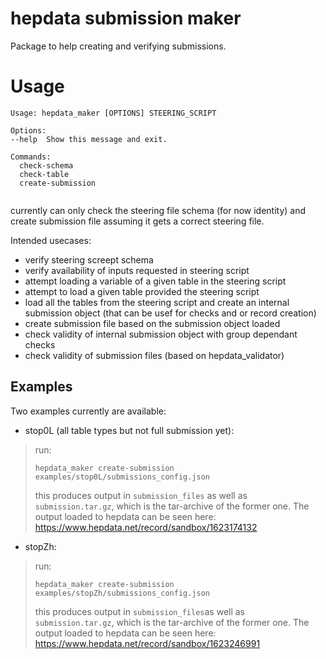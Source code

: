 # hepdata submission maker

Package to help creating and verifying submissions.

# Usage

```
Usage: hepdata_maker [OPTIONS] STEERING_SCRIPT

Options:
--help  Show this message and exit.

Commands:
  check-schema
  check-table	
  create-submission
  
```

currently can only check the steering file schema (for now identity) and  create submission file assuming it gets a correct steering file. 

Intended usecases:

* verify steering screept schema
* verify availability of inputs requested in steering script
* attempt loading a variable of a given table in the steering script 
* attempt to load a given table provided the steering script
* load all the tables from the steering script and create an internal submission object (that can be usef for checks and or record creation)
* create submission file based on the submission object loaded
* check validity of internal submission object with group dependant checks
* check validity of submission files (based on hepdata_validator) 

## Examples

Two examples currently are available:
* stop0L (all table types but not full submission yet):
> run:
> ```
> hepdata_maker create-submission examples/stop0L/submissions_config.json
> ```
> this produces output in `submission_files` as well as `submission.tar.gz`, which is the tar-archive of the former one.
> The output loaded to hepdata can be seen here: https://www.hepdata.net/record/sandbox/1623174132

* stopZh:
> run:
> ```
> hepdata_maker create-submission examples/stopZh/submissions_config.json
> ```
> this produces output in `submission_files`as well as `submission.tar.gz`, which is the tar-archive of the former one.
> The output loaded to hepdata can be seen here:
> https://www.hepdata.net/record/sandbox/1623246991

